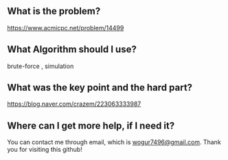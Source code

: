 ## What is the problem?

<https://www.acmicpc.net/problem/14499>

## What Algorithm should I use?

brute-force , simulation

## What was the key point and the hard part?

https://blog.naver.com/crazem/223063333987

## Where can I get more help, if I need it?

You can contact me through email, which is wogur7496@gmail.com.
Thank you for visiting this github!

